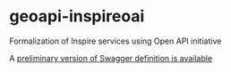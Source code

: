 # geoapi-inspireoai

Formalization of Inspire services using Open API initiative

A [preliminary version of Swagger definition is available](https://app.swaggerhub.com/apis/benoitdavidfr/inspireappli/0.1.0)